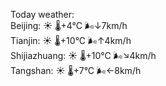 Today weather:  
Beijing: ☀️   🌡️+4°C 🌬️↓7km/h  
Tianjin: ☀️   🌡️+10°C 🌬️↑4km/h  
Shijiazhuang: ☀️   🌡️+10°C 🌬️↘4km/h  
Tangshan: ☀️   🌡️+7°C 🌬️←8km/h  
